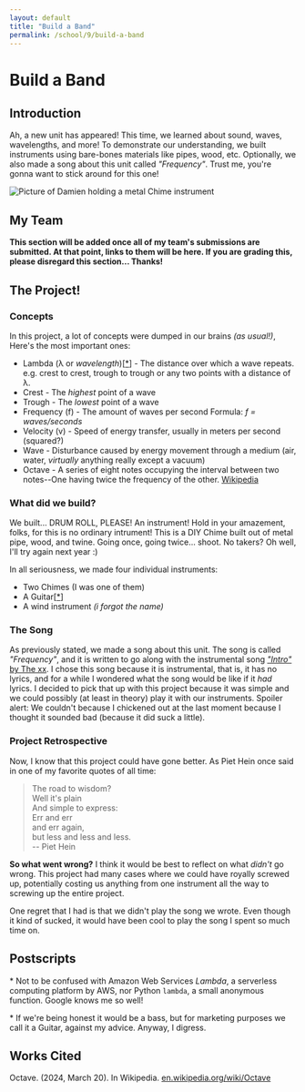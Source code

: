 ```yaml
---
layout: default
title: "Build a Band"
permalink: /school/9/build-a-band
---
```


# Build a Band

## Introduction

Ah, a new unit has appeared!  This time, we learned about sound, waves, 
wavelengths, and more!  To demonstrate our understanding, we built instruments
using bare-bones materials like pipes, wood, etc.  Optionally, we also made a
song about this unit called *"Frequency"*.  Trust me, you're gonna want to stick
around for this one!

![Picture of Damien holding a metal Chime instrument](/assets/school/9/<insertimagelink>)

## My Team
**This section will be added once all of my team's submissions are submitted.
At that point, links to them will be here.  If you are grading this, please 
disregard this section... Thanks!**

## The Project!

### Concepts

In this project, a lot of concepts were dumped in our brains *(as usual!)*,
Here's the most important ones:
* Lambda (&lambda; or *wavelength*)[[*](#lambda-note)] - The distance over which
a wave repeats.  e.g. crest to crest, trough to trough or any two points with a
distance of &lambda;.
* Crest - The *highest* point of a wave
* Trough - The *lowest* point of a wave
* Frequency (f) - The amount of waves per second Formula: *f = waves/seconds*
* Velocity (v) - Speed of energy transfer, usually in meters per second (squared?)
* Wave - Disturbance caused by energy movement through a medium (air, water, 
*virtually* anything really except a vacuum)
* Octave - A series of eight notes occupying the interval between two notes--One
having twice the frequency of the other.  [Wikipedia](https://en.wikipedia.org/wiki/Octave)

### What did we build?
We built... DRUM ROLL, PLEASE! An instrument!  Hold in your amazement, folks, 
for this is no ordinary intrument!  This is a DIY Chime built out of metal pipe,
wood, and twine.  Going once, going twice... shoot.  No takers?  Oh well, I'll
try again next year :)

In all seriousness, we made four individual instruments:
* Two Chimes (I was one of them)
* A Guitar[[*](#guitar-note)]
* A wind instrument *(i forgot the name)*

### The Song
As previously stated, we made a song about this unit.  The song is called
*"Frequency"*, and it is written to go along with the instrumental song [*"Intro"*
by The xx](https://open.spotify.com/track/5VfEuwErhx6X4eaPbyBfyu?si=d9eca5af9f9d491f).
I chose this song because it is instrumental, that is, it has no lyrics, and for
a while I wondered what the song would be like if it *had* lyrics.  I decided to
pick that up with this project because it was simple and we could possibly
(at least in theory) play it with our instruments.  Spoiler alert: We couldn't because I chickened out at the last moment because I thought it sounded bad (because it did suck a little).


### Project Retrospective

Now, I know that this project could have gone better.  As Piet Hein once said in
one of my favorite quotes of all time:
> The road to wisdom?  
Well it's plain  
And simple to express:  
Err and err  
and err again,  
but less and less and less.  
-- Piet Hein

**So what went wrong?**  I think it would be best to reflect on what *didn't* go
wrong.  This project had many cases where we could have royally screwed up, potentially costing us anything from one instrument all the way to screwing up the entire project.

One regret that I had is that we didn't play the song we wrote.  Even though it
kind of sucked, it would have been cool to play the song I spent so much time on.

## Postscripts

<p id="lambda-note">* Not to be confused with Amazon Web Services <i>Lambda</i>,
a serverless computing platform by AWS, nor Python <code>lambda</code>, a small
anonymous function.  Google knows me so well!</p>
<p id="guitar-note">* If we're being honest it would be a bass, but for marketing purposes
we call it a Guitar, against my advice.  Anyway, I digress.</p>

## Works Cited
Octave. (2024, March 20). In Wikipedia. [en.wikipedia.org/wiki/Octave](https://en.wikipedia.org/wiki/Octave)
